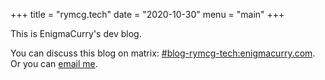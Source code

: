 +++
title = "rymcg.tech"
date = "2020-10-30"
menu = "main"
+++

This is EnigmaCurry's dev blog. 

You can discuss this blog on matrix:
[#blog-rymcg-tech:enigmacurry.com](https://matrix.to/#/%23blog-rymcg-tech%3aenigmacurry.com).
Or you can [email me](mailto:ryan@rymcg.tech).
